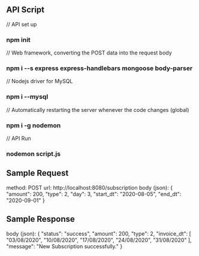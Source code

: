 ## API Script

// API set up
### npm init

// Web framework, converting the POST data into the request body
### npm i --s express express-handlebars mongoose body-parser

// Nodejs driver for MySQL
### npm i --mysql

// Automatically restarting the server whenever the code changes (global)
### npm i -g nodemon

// API Run
### nodemon script.js

## Sample Request
method: POST
url: http://localhost:8080/subscription
body (json):
{
    "amount": 200,
    "type": 2,
    "day": 3,
    "start_dt": "2020-08-05",
    "end_dt": "2020-09-01"
}

## Sample Response
body (json):
{
    "status": "success",
    "amount": 200,
    "type": 2,
    "invoice_dt": [
        "03/08/2020",
        "10/08/2020",
        "17/08/2020",
        "24/08/2020",
        "31/08/2020"
    ],
    "message": "New Subscription successfully."
}
